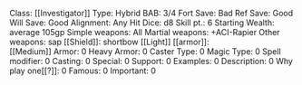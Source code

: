 Class: [[Investigator]]
Type: Hybrid
BAB: 3/4
Fort Save: Bad
Ref Save: Good
Will Save: Good
Alignment: Any
Hit Dice: d8
Skill pt.: 6
Starting Wealth: average 105gp
Simple weapons: All
Martial weapons: +ACI-Rapier
Other weapons:  sap
[[Shield]]:  shortbow
[[Light]] [[armor]]:  
[[Medium]] Armor: 0
Heavy Armor: 0
Caster Type: 0
Magic Type: 0
Spell modifier: 0
Casting: 0
Special: 0
Support: 0
Examples: 0
Description: 0
Why play one[[?]]: 0
Famous: 0
Important: 0
